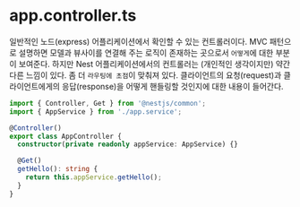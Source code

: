 # app.controller.ts

일반적인 노드(express) 어플리케이션에서 확인할 수 있는 컨트롤러이다. MVC 패턴으로 설명하면 모델과 뷰사이를 연결해 주는 로직이 존재하는 곳으로서 `어떻게`에 대한 부분이 보여준다. 하지만 Nest 어플리케이션에서의 컨트롤러는 (개인적인 생각이지만) 약간 다른 느낌이 있다. 좀 더 `라우팅에 초점`이 맞춰져 있다. 클라이언트의 요청(request)과 클라이언트에게의 응답(response)을 어떻게 핸들링할 것인지에 대한 내용이 들어간다.

```typescript
import { Controller, Get } from '@nestjs/common';
import { AppService } from './app.service';

@Controller()
export class AppController {
  constructor(private readonly appService: AppService) {}

  @Get()
  getHello(): string {
    return this.appService.getHello();
  }
}
```
